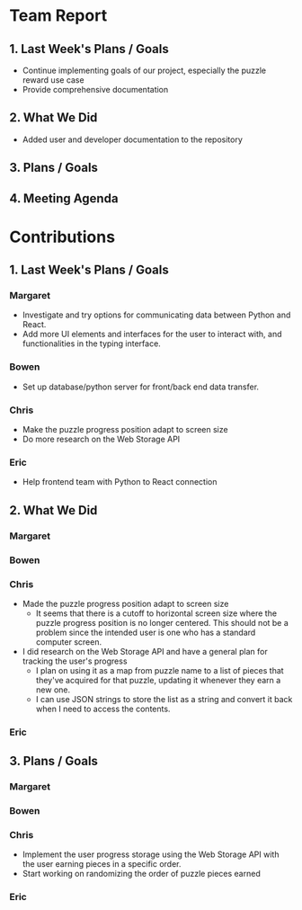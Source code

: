 # Team Report
## 1. Last Week's Plans / Goals
- Continue implementing goals of our project, especially the puzzle reward use case
- Provide comprehensive documentation
## 2. What We Did 
- Added user and developer documentation to the repository
## 3. Plans / Goals
## 4. Meeting Agenda
# Contributions  
## 1. Last Week's Plans / Goals
### Margaret
- Investigate and try options for communicating data between Python and React.
- Add more UI elements and interfaces for the user to interact with, and functionalities in the typing interface.
### Bowen
- Set up database/python server for front/back end data transfer.
### Chris
- Make the puzzle progress position adapt to screen size
- Do more research on the Web Storage API
### Eric
- Help frontend team with Python to React connection
## 2. What We Did  
### Margaret
### Bowen
### Chris
- Made the puzzle progress position adapt to screen size
    - It seems that there is a cutoff to horizontal screen size where the puzzle progress position is no longer centered. This should not be a problem since the intended user is one who has a standard computer screen.
- I did research on the Web Storage API and have a general plan for tracking the user's progress
    - I plan on using it as a map from puzzle name to a list of pieces that they've acquired for that puzzle, updating it whenever they earn a new one.
    - I can use JSON strings to store the list as a string and convert it back when I need to access the contents.
### Eric
## 3. Plans / Goals  
### Margaret
### Bowen
### Chris
- Implement the user progress storage using the Web Storage API with the user earning pieces in a specific order.
- Start working on randomizing the order of puzzle pieces earned
### Eric